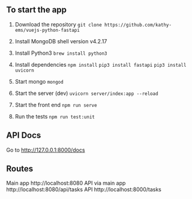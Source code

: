 ## To start the app
1. Download the repository
`git clone https://github.com/kathy-ems/vuejs-python-fastapi`

2. Install MongoDB shell version v4.2.17

2. Install Python3
`brew install python3`

3. Install dependencies
`npm install`
`pip3 install fastapi`
`pip3 install uvicorn`

4. Start mongo
`mongod`

5. Start the server (dev)
`uvicorn server/index:app --reload`

6. Start the front end
`npm run serve`

7. Run the tests
`npm run test:unit`

## API Docs
Go to http://127.0.0.1:8000/docs


## Routes
Main app http://localhost:8080
API via main app http://localhost:8080/api/tasks
API http://localhost:8000/tasks
